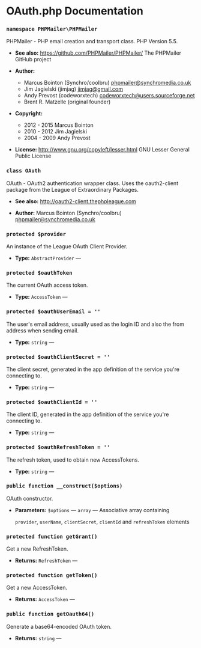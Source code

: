 

#

# OAuth.php Documentation

### `namespace PHPMailer\PHPMailer`

PHPMailer - PHP email creation and transport class. PHP Version 5.5.

 * **See also:** https://github.com/PHPMailer/PHPMailer/ The PHPMailer GitHub project

     <p>
 * **Author:**
   * Marcus Bointon (Synchro/coolbru) <phpmailer@synchromedia.co.uk>
   * Jim Jagielski (jimjag) <jimjag@gmail.com>
   * Andy Prevost (codeworxtech) <codeworxtech@users.sourceforge.net>
   * Brent R. Matzelle (original founder)
 * **Copyright:**
   * 2012 - 2015 Marcus Bointon
   * 2010 - 2012 Jim Jagielski
   * 2004 - 2009 Andy Prevost
 * **License:** http://www.gnu.org/copyleft/lesser.html GNU Lesser General Public License

### `class OAuth`

OAuth - OAuth2 authentication wrapper class. Uses the oauth2-client package from the League of Extraordinary Packages.

 * **See also:** http://oauth2-client.thephpleague.com

     <p>
 * **Author:** Marcus Bointon (Synchro/coolbru) <phpmailer@synchromedia.co.uk>

### `protected $provider`

An instance of the League OAuth Client Provider.

 * **Type:** `AbstractProvider` — 

### `protected $oauthToken`

The current OAuth access token.

 * **Type:** `AccessToken` — 

### `protected $oauthUserEmail = ''`

The user's email address, usually used as the login ID and also the from address when sending email.

 * **Type:** `string` — 

### `protected $oauthClientSecret = ''`

The client secret, generated in the app definition of the service you're connecting to.

 * **Type:** `string` — 

### `protected $oauthClientId = ''`

The client ID, generated in the app definition of the service you're connecting to.

 * **Type:** `string` — 

### `protected $oauthRefreshToken = ''`

The refresh token, used to obtain new AccessTokens.

 * **Type:** `string` — 

### `public function __construct($options)`

OAuth constructor.

 * **Parameters:** `$options` — `array` — Associative array containing

     `provider`, `userName`, `clientSecret`, `clientId` and `refreshToken` elements

### `protected function getGrant()`

Get a new RefreshToken.

 * **Returns:** `RefreshToken` — 

### `protected function getToken()`

Get a new AccessToken.

 * **Returns:** `AccessToken` — 

### `public function getOauth64()`

Generate a base64-encoded OAuth token.

 * **Returns:** `string` — 
